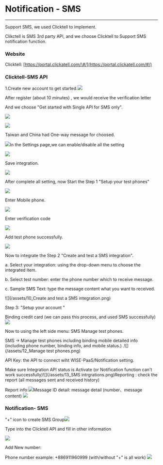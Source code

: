 # Notification - SMS

---

Support SMS, we used Clicktell to implement.

Clikctell is SMS 3rd party API, and we choose Clicktell to Support SMS notification function.

### Website

Clicktell: [https://portal.clickatell.com/\#/](https://portal.clickatell.com/#/)

### Clicktell-SMS API

1.Create new account to get started.![](/assets/0_portal.png)

After register \(about 10 minutes\) , we would receive the verification letter

And we choose "Get started with Single API for SMS only".

![](/assets/1_SMSonly.png)

![](/assets/2_Createnewintegrate.png)

Taiwan and China had One-way message for choosed.

![](/assets/3_Createnewintegrate_feature.png)In the Settings page,we can enable/disable all the setting

![](/assets/4_setting_1.png)

Save integration.

![](/assets/5_save.png)

After complete all setting, now Start the Step 1 "Setup your test phones"

![](/assets/6_setupPhone.png)

Enter Mobile phone.

![](/assets/7_addtestphone.png)

Enter verification code

![](/assets/8_uniquecode.png)

Add test phone successfully.

![](/assets/9_1ststepdone.png)

Now to integrate the Step 2 "Create and test a SMS integration".

a. Select your integration: using the drop-down menu to choose the integrated item.

b. Select test number: enter the phone number which to receive message.

c. Sample SMS Text: type the message content what you want to received.

![](/assets/10_Create and test a SMS integration.png)

Step 3: "Setup your account "

Binding credit card \(we can pass this process, and used SMS successfully\)![](/assets/11_2ndsetupdone.png)

Now to using the left side menu: SMS Manage test phones.

SMS -&gt; Manage test phones including binding mobile detailed info \(including phone number, binding info, and mobile status.\) .![](/assets/12_Manage test phones.png)

API Key:  the API to connect wiht WISE-PaaS/Notification setting.

Make sure Integration API status is Activate \(or  Notification function can't work successfully\)![](/assets/13_SMS intrgrations.png)Reporting : check the report \(all messages sent and received history\)

Report info:![](/assets/15_GenerateReport.png)Message ID detail: message detail \(number、message content\) ![](/assets/16_reportDetail.png)

### Notification- SMS

"+" icon to create SMS Group![](/assets/SMS_portal.png)

Type into the Clicktell API and fill in other information

![](/assets/editscreen.png)

Add New number:

Phone number example: +886911960999 \(with/without "+" is all work\) ![](/assets/+.png)


